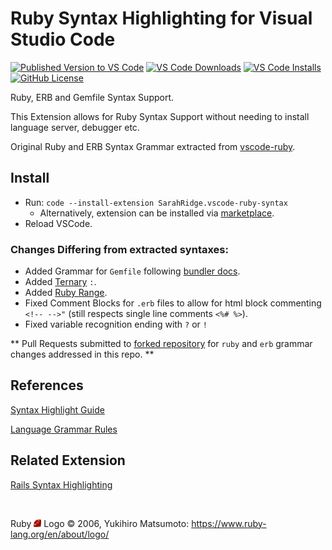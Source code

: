 # Ruby Syntax Highlighting for Visual Studio Code
[![Published Version to VS Code](https://img.shields.io/visual-studio-marketplace/v/SarahRidge.vscode-ruby-syntax)](https://marketplace.visualstudio.com/items?itemName=SarahRidge.vscode-ruby-syntax)
[![VS Code Downloads](https://img.shields.io/visual-studio-marketplace/d/SarahRidge.vscode-ruby-syntax)](https://marketplace.visualstudio.com/items?itemName=SarahRidge.vscode-ruby-syntax)
[![VS Code Installs](https://img.shields.io/visual-studio-marketplace/i/SarahRidge.vscode-ruby-syntax)](https://marketplace.visualstudio.com/items?itemName=SarahRidge.vscode-ruby-syntax)
[![GitHub License](https://img.shields.io/github/license/smridge/vscode-ruby-syntax.svg)](https://github.com/smridge/vscode-ruby-syntax/blob/master/LICENSE)

Ruby, ERB and Gemfile Syntax Support.

This Extension allows for Ruby Syntax Support without needing to install language server, debugger etc.

Original Ruby and ERB Syntax Grammar extracted from [vscode-ruby](https://github.com/rubyide/vscode-ruby).

## Install
- Run: `code --install-extension SarahRidge.vscode-ruby-syntax`
  - Alternatively, extension can be installed via [marketplace](https://marketplace.visualstudio.com/items?itemName=SarahRidge.vscode-ruby-syntax).
- Reload VSCode.

### Changes Differing from extracted syntaxes:
- Added Grammar for `Gemfile` following [bundler docs](https://bundler.io/man/gemfile.5.html).
- Added [Ternary](https://docs.ruby-lang.org/en/2.7.0/syntax/control_expressions_rdoc.html#label-Ternary+if) `:`.
- Added [Ruby Range](https://ruby-doc.org/core-2.7.1/Range.html).
- Fixed Comment Blocks for `.erb` files to allow for html block commenting `<!-- -->"` (still respects single line comments `<%# %>`).
- Fixed variable recognition ending with `?` or `!`

** Pull Requests submitted to [forked repository](https://github.com/rubyide/vscode-ruby/pulls) for `ruby` and `erb` grammar changes addressed in this repo. **

## References
[Syntax Highlight Guide](https://code.visualstudio.com/api/language-extensions/syntax-highlight-guide)

[Language Grammar Rules](https://macromates.com/manual/en/language_grammars)

## Related Extension

[Rails Syntax Highlighting](https://github.com/smridge/vscode_rails_syntax)

<br>

Ruby <img src="https://raw.githubusercontent.com/smridge/vscode-ruby-syntax/master/images/icon.png" width="12"> Logo &copy; 2006, Yukihiro Matsumoto: https://www.ruby-lang.org/en/about/logo/
